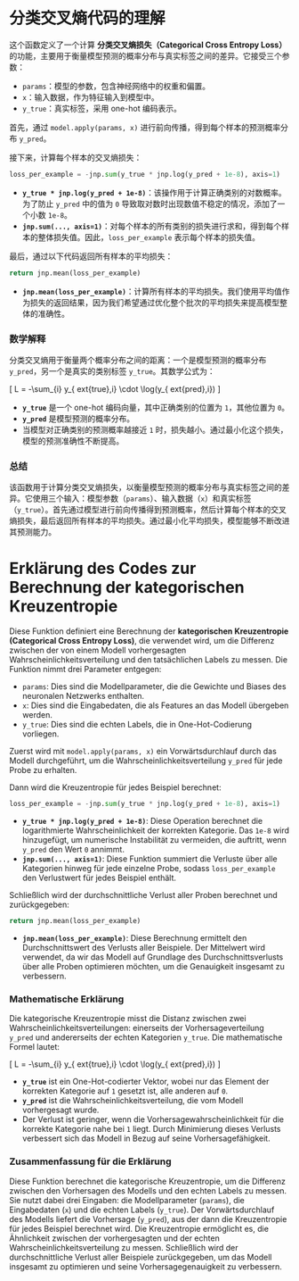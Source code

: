 # 分类交叉熵代码的理解

这个函数定义了一个计算 **分类交叉熵损失（Categorical Cross Entropy Loss）** 的功能，主要用于衡量模型预测的概率分布与真实标签之间的差异。它接受三个参数：

- `params`：模型的参数，包含神经网络中的权重和偏置。
- `x`：输入数据，作为特征输入到模型中。
- `y_true`：真实标签，采用 one-hot 编码表示。

首先，通过 `model.apply(params, x)` 进行前向传播，得到每个样本的预测概率分布 `y_pred`。

接下来，计算每个样本的交叉熵损失：

```python
loss_per_example = -jnp.sum(y_true * jnp.log(y_pred + 1e-8), axis=1)
```

- **`y_true * jnp.log(y_pred + 1e-8)`**：该操作用于计算正确类别的对数概率。为了防止 `y_pred` 中的值为 `0` 导致取对数时出现数值不稳定的情况，添加了一个小数 `1e-8`。
- **`jnp.sum(..., axis=1)`**：对每个样本的所有类别的损失进行求和，得到每个样本的整体损失值。因此，`loss_per_example` 表示每个样本的损失值。

最后，通过以下代码返回所有样本的平均损失：

```python
return jnp.mean(loss_per_example)
```

- **`jnp.mean(loss_per_example)`**：计算所有样本的平均损失。我们使用平均值作为损失的返回结果，因为我们希望通过优化整个批次的平均损失来提高模型整体的准确性。

### 数学解释
分类交叉熵用于衡量两个概率分布之间的距离：一个是模型预测的概率分布 `y_pred`，另一个是真实的类别标签 `y_true`。其数学公式为：

\[
L = -\sum_{i} y_{	ext{true},i} \cdot \log(y_{	ext{pred},i})
\]

- **`y_true`** 是一个 one-hot 编码向量，其中正确类别的位置为 `1`，其他位置为 `0`。
- **`y_pred`** 是模型预测的概率分布。
- 当模型对正确类别的预测概率越接近 `1` 时，损失越小。通过最小化这个损失，模型的预测准确性不断提高。

### 总结
该函数用于计算分类交叉熵损失，以衡量模型预测的概率分布与真实标签之间的差异。它使用三个输入：模型参数（`params`）、输入数据（`x`）和真实标签（`y_true`）。首先通过模型进行前向传播得到预测概率，然后计算每个样本的交叉熵损失，最后返回所有样本的平均损失。通过最小化平均损失，模型能够不断改进其预测能力。






# Erklärung des Codes zur Berechnung der kategorischen Kreuzentropie

Diese Funktion definiert eine Berechnung der **kategorischen Kreuzentropie (Categorical Cross Entropy Loss)**, die verwendet wird, um die Differenz zwischen der von einem Modell vorhergesagten Wahrscheinlichkeitsverteilung und den tatsächlichen Labels zu messen. Die Funktion nimmt drei Parameter entgegen:

- `params`: Dies sind die Modellparameter, die die Gewichte und Biases des neuronalen Netzwerks enthalten.
- `x`: Dies sind die Eingabedaten, die als Features an das Modell übergeben werden.
- `y_true`: Dies sind die echten Labels, die in One-Hot-Codierung vorliegen.

Zuerst wird mit `model.apply(params, x)` ein Vorwärtsdurchlauf durch das Modell durchgeführt, um die Wahrscheinlichkeitsverteilung `y_pred` für jede Probe zu erhalten.

Dann wird die Kreuzentropie für jedes Beispiel berechnet:

```python
loss_per_example = -jnp.sum(y_true * jnp.log(y_pred + 1e-8), axis=1)
```

- **`y_true * jnp.log(y_pred + 1e-8)`**: Diese Operation berechnet die logarithmierte Wahrscheinlichkeit der korrekten Kategorie. Das `1e-8` wird hinzugefügt, um numerische Instabilität zu vermeiden, die auftritt, wenn `y_pred` den Wert `0` annimmt.
- **`jnp.sum(..., axis=1)`**: Diese Funktion summiert die Verluste über alle Kategorien hinweg für jede einzelne Probe, sodass `loss_per_example` den Verlustwert für jedes Beispiel enthält.

Schließlich wird der durchschnittliche Verlust aller Proben berechnet und zurückgegeben:

```python
return jnp.mean(loss_per_example)
```

- **`jnp.mean(loss_per_example)`**: Diese Berechnung ermittelt den Durchschnittswert des Verlusts aller Beispiele. Der Mittelwert wird verwendet, da wir das Modell auf Grundlage des Durchschnittsverlusts über alle Proben optimieren möchten, um die Genauigkeit insgesamt zu verbessern.

### Mathematische Erklärung
Die kategorische Kreuzentropie misst die Distanz zwischen zwei Wahrscheinlichkeitsverteilungen: einerseits der Vorhersageverteilung `y_pred` und andererseits der echten Kategorien `y_true`. Die mathematische Formel lautet:

\[
L = -\sum_{i} y_{	ext{true},i} \cdot \log(y_{	ext{pred},i})
\]

- **`y_true`** ist ein One-Hot-codierter Vektor, wobei nur das Element der korrekten Kategorie auf `1` gesetzt ist, alle anderen auf `0`.
- **`y_pred`** ist die Wahrscheinlichkeitsverteilung, die vom Modell vorhergesagt wurde.
- Der Verlust ist geringer, wenn die Vorhersagewahrscheinlichkeit für die korrekte Kategorie nahe bei `1` liegt. Durch Minimierung dieses Verlusts verbessert sich das Modell in Bezug auf seine Vorhersagefähigkeit.

### Zusammenfassung für die Erklärung 
Diese Funktion berechnet die kategorische Kreuzentropie, um die Differenz zwischen den Vorhersagen des Modells und den echten Labels zu messen. Sie nutzt dabei drei Eingaben: die Modellparameter (`params`), die Eingabedaten (`x`) und die echten Labels (`y_true`). Der Vorwärtsdurchlauf des Modells liefert die Vorhersage (`y_pred`), aus der dann die Kreuzentropie für jedes Beispiel berechnet wird. Die Kreuzentropie ermöglicht es, die Ähnlichkeit zwischen der vorhergesagten und der echten Wahrscheinlichkeitsverteilung zu messen. Schließlich wird der durchschnittliche Verlust aller Beispiele zurückgegeben, um das Modell insgesamt zu optimieren und seine Vorhersagegenauigkeit zu verbessern.


